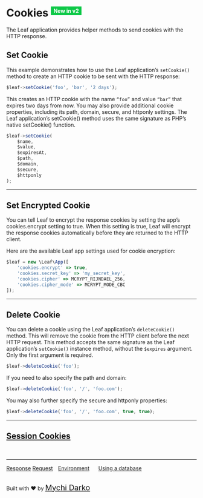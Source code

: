 # Cookies <sup><span style="background: rgb(11, 200, 70); color: white; padding: 3px 7px; font-size: 14px;">New in v2</span></sup>

The Leaf application provides helper methods to send cookies with the HTTP response.

## Set Cookie

This example demonstrates how to use the Leaf application’s `setCookie()` method to create an HTTP cookie to be sent with the HTTP response:

```js
$leaf->setCookie('foo', 'bar', '2 days');
```

This creates an HTTP cookie with the name `“foo”` and value `“bar”` that expires two days from now. You may also provide additional cookie properties, including its path, domain, secure, and httponly settings. The Leaf application’s setCookie() method uses the same signature as PHP’s native setCookie() function.

```js
$leaf->setCookie(
    $name,
    $value,
    $expiresAt,
    $path,
    $domain,
    $secure,
    $httponly
);
```

<hr>

## Set Encrypted Cookie

You can tell Leaf to encrypt the response cookies by setting the app’s cookies.encrypt setting to true. When this setting is true, Leaf will encrypt the response cookies automatically before they are returned to the HTTP client.

Here are the available Leaf app settings used for cookie encryption:

```js
$leaf = new \Leaf\App([
    'cookies.encrypt' => true,
    'cookies.secret_key' => 'my_secret_key',
    'cookies.cipher' => MCRYPT_RIJNDAEL_256,
    'cookies.cipher_mode' => MCRYPT_MODE_CBC
]);
```

<hr>

## Delete Cookie

You can delete a cookie using the Leaf application’s `deleteCookie()` method. This will remove the cookie from the HTTP client before the next HTTP request. This method accepts the same signature as the Leaf application’s `setCookie()` instance method, without the `$expires` argument. Only the first argument is required.

```js
$leaf->deleteCookie('foo');
```

If you need to also specify the path and domain:

```js
$leaf->deleteCookie('foo', '/', 'foo.com');
```
You may also further specify the secure and httponly properties:

```js
$leaf->deleteCookie('foo', '/', 'foo.com', true, true);
```

<hr>

## [Session Cookies](2.1http/session?id=sesison-cookies-span-stylebackground-rgb11-200-70-color-white-padding-3px-7px-font-size-14pxnew-in-v2)

<br>
<hr>

<a href="#/2.1http/response" style="margin: 0px">Response</a>
<a href="#/2.1http/request" style="margin: 0px; 10px;">Request</a>
<a href="#/2.1environment" style="margin: 0px 10px;">Environment</a>
<a href="#/2.1database" style="margin: 0px 10px;">Using a database</a>

<br>
Built with ❤ by <a href="https://mychi.netlify.com" style="font-size: 20px; color: #111;" target="_blank">Mychi Darko</a>
